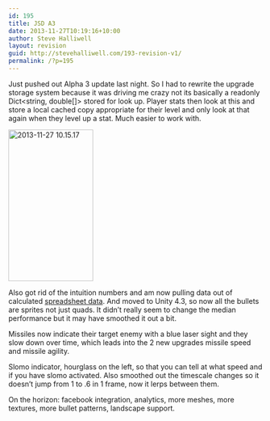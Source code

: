 ```yaml
---
id: 195
title: JSD A3
date: 2013-11-27T10:19:16+10:00
author: Steve Halliwell
layout: revision
guid: http://stevehalliwell.com/193-revision-v1/
permalink: /?p=195
---
```

Just pushed out Alpha 3 update last night. So I had to rewrite the upgrade storage system because it was driving me crazy not its basically a readonly Dict<string, double[]> stored for look up. Player stats then look at this and store a local cached copy appropriate for their level and only look at that again when they level up a stat. Much easier to work with.

[<img loading="lazy" class="alignnone size-medium wp-image-194" alt="2013-11-27 10.15.17" src="http://stevehalliwell.com/wp-content/uploads/2013/11/2013-11-27-10.15.17-168x300.png" width="168" height="300" srcset="http://stevehalliwell.com/wp-content/uploads/2013/11/2013-11-27-10.15.17-168x300.png 168w, http://stevehalliwell.com/wp-content/uploads/2013/11/2013-11-27-10.15.17-576x1024.png 576w, http://stevehalliwell.com/wp-content/uploads/2013/11/2013-11-27-10.15.17-624x1109.png 624w, http://stevehalliwell.com/wp-content/uploads/2013/11/2013-11-27-10.15.17.png 720w" sizes="(max-width: 168px) 100vw, 168px" />](http://stevehalliwell.com/wp-content/uploads/2013/11/2013-11-27-10.15.17.png)

Also got rid of the intuition numbers and am now pulling data out of calculated [spreadsheet data](https://docs.google.com/spreadsheet/ccc?key=0AnIiDGqoOqoSdER6RmNFc25ObzJQRzVLbTZPazJQSnc&usp=sharing). And moved to Unity 4.3, so now all the bullets are sprites not just quads. It didn&#8217;t really seem to change the median performance but it may have smoothed it out a bit.

Missiles now indicate their target enemy with a blue laser sight and they slow down over time, which leads into the 2 new upgrades missile speed and missile agility.

Slomo indicator, hourglass on the left, so that you can tell at what speed and if you have slomo activated. Also smoothed out the timescale changes so it doesn&#8217;t jump from 1 to .6 in 1 frame, now it lerps between them.

On the horizon: facebook integration, analytics, more meshes, more textures, more bullet patterns, landscape support.